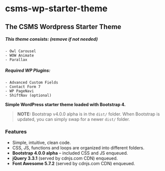 # csms-wp-starter-theme
## The CSMS Wordpress Starter Theme

##### This theme consists: (remove if not needed)
    - Owl Carousel
    - WOW Animate
    - Parallax

##### Required WP Plugins:
    - Advanced Custom Fields
    - Contact Form 7
    - WP PageNavi
    - ShiftNav (optional)

**Simple WordPress starter theme loaded with Bootstrap 4.**

> **NOTE:** Bootstrap v4.0.0 alpha is in the `dist/` folder. When Bootstrap is updated, you can simply swap for a newer `dist/` folder.

### Features

* Simple, intuitive, clean code.
* CSS, JS, functions and loops are organized into different folders.
* **Bootstrap 4.0.0 alpha** – included CSS and JS enqueued.
* **jQuery 3.3.1** (served by cdnjs.com  CDN) enqueued.
* **Font Awesome 5.7.2** (served by cdnjs.com CDN) enqueued.
